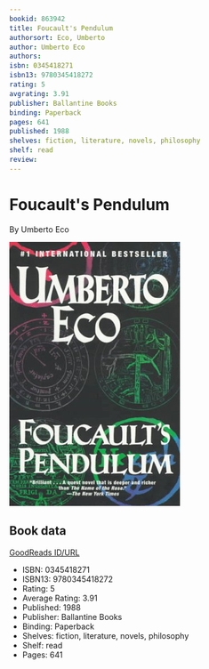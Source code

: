 ```yaml
---
bookid: 863942
title: Foucault's Pendulum
authorsort: Eco, Umberto
author: Umberto Eco
authors: 
isbn: 0345418271
isbn13: 9780345418272
rating: 5
avgrating: 3.91
publisher: Ballantine Books
binding: Paperback
pages: 641
published: 1988
shelves: fiction, literature, novels, philosophy
shelf: read
review: 
---
```


# Foucault's Pendulum

By Umberto Eco

![](../../assets/bookcovers/1179000348l/863942.jpg)

## Book data

[GoodReads ID/URL](https://www.goodreads.com/book/show/863942)

- ISBN: 0345418271
- ISBN13: 9780345418272
- Rating: 5
- Average Rating: 3.91
- Published: 1988
- Publisher: Ballantine Books
- Binding: Paperback
- Shelves: fiction, literature, novels, philosophy
- Shelf: read
- Pages: 641

